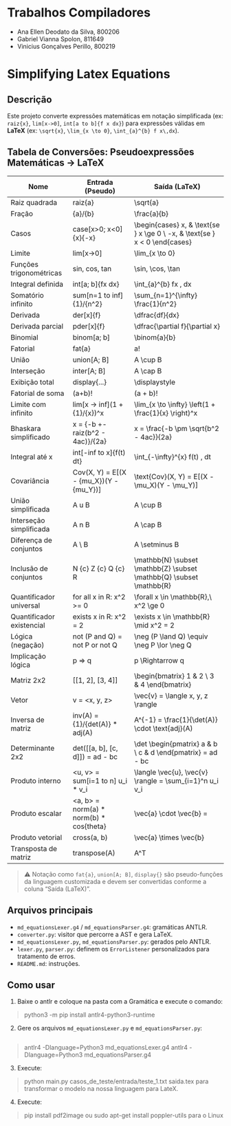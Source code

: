 # Trabalhos Compiladores

* Ana Ellen Deodato da Silva, 800206
* Gabriel Vianna Spolon, 811649
* Vinicius Gonçalves Perillo, 800219

# Simplifying Latex Equations

## Descrição

Este projeto converte expressões matemáticas em notação simplificada (ex: `raiz{x}`, `lim[x->0]`, `int[a to b]{f x dx}`) para expressões válidas em **LaTeX** (ex: `\sqrt{x}`, `\lim_{x \to 0}`, `\int_{a}^{b} f x\,dx`).

## Tabela de Conversões: Pseudoexpressões Matemáticas → LaTeX

| Nome                    | Entrada (Pseudo)                               | Saída (LaTeX)                                                                 |
|-------------------------|------------------------------------------------|--------------------------------------------------------------------------------|
| Raiz quadrada           | raiz{a}                                        | \sqrt{a}                                                                       |
| Fração                  | {a}/{b}                                        | \frac{a}{b}                                                                    |
| Casos                   | case[x>0; x<0]{x}{-x}                          | \begin{cases} x, & \text{se } x \ge 0 \\ -x, & \text{se } x < 0 \end{cases}   |
| Limite                  | lim[x->0]                                      | \lim_{x \to 0}                                                                 |
| Funções trigonométricas| sin, cos, tan                                  | \sin, \cos, \tan                                                               |
| Integral definida       | int[a; b]{fx dx}                               | \int_{a}^{b} fx \, dx                                                          |
| Somatório infinito      | sum[n=1 to inf]{1}/{n^2}                       | \sum_{n=1}^{\infty} \frac{1}{n^2}                                              |
| Derivada                | der[x]{f}                                      | \dfrac{df}{dx}                                                                 |
| Derivada parcial        | pder[x]{f}                                     | \dfrac{\partial f}{\partial x}                                                 |
| Binomial                | binom[a; b]                                    | \binom{a}{b}                                                                   |
| Fatorial                | fat{a}                                         | a!                                                                             |
| União                   | union[A; B]                                    | A \cup B                                                                       |
| Interseção              | inter[A; B]                                    | A \cap B                                                                       |
| Exibição total          | display{...}                                   | \displaystyle                                                                  |
| Fatorial de soma        | (a+b)!                                         | (a + b)!                                                                       |
| Limite com infinito     | lim[x -> inf](1 + {1}/{x})^x                   | \lim_{x \to \infty} \left(1 + \frac{1}{x} \right)^x                            |
| Bhaskara simplificado   | x = {-b +- raiz(b^2 - 4ac)}/{2a}               | x = \frac{-b \pm \sqrt{b^2 - 4ac}}{2a}                                         |
| Integral até x          | int[-inf to x]{f(t) dt}                        | \int_{-\infty}^{x} f(t) \, dt                                                  |
| Covariância             | Cov(X, Y) = E[(X - {mu_X})(Y - {mu_Y})]        | \text{Cov}(X, Y) = E[(X - \mu_X)(Y - \mu_Y)]                                   |
| União simplificada      | A u B                                          | A \cup B                                                                       |
| Interseção simplificada | A n B                                          | A \cap B                                                                       |
| Diferença de conjuntos  | A \ B                                          | A \setminus B                                                                  |
| Inclusão de conjuntos   | N {c} Z {c} Q {c} R                            | \mathbb{N} \subset \mathbb{Z} \subset \mathbb{Q} \subset \mathbb{R}           |
| Quantificador universal | for all x in R: x^2 >= 0                       | \forall x \in \mathbb{R},\ x^2 \ge 0                                           |
| Quantificador existencial| exists x in R: x^2 = 2                        | \exists x \in \mathbb{R} \mid x^2 = 2                                          |
| Lógica (negação)        | not (P and Q) = not P or not Q                | \neg (P \land Q) \equiv \neg P \lor \neg Q                                    |
| Implicação lógica       | p => q                                         | p \Rightarrow q                                                                |
| Matriz 2x2              | [[1, 2], [3, 4]]                               | \begin{bmatrix} 1 & 2 \\ 3 & 4 \end{bmatrix}                                   |
| Vetor                   | v = <x, y, z>                                  | \vec{v} = \langle x, y, z \rangle                                              |
| Inversa de matriz       | inv(A) = {1}/{det(A)} * adj(A)                 | A^{-1} = \frac{1}{\det(A)} \cdot \text{adj}(A)                                 |
| Determinante 2x2        | det([[a, b], [c, d]]) = ad - bc                | \det \begin{pmatrix} a & b \\ c & d \end{pmatrix} = ad - bc                   |
| Produto interno         | <u, v> = sum[i=1 to n] u_i * v_i               | \langle \vec{u}, \vec{v} \rangle = \sum_{i=1}^n u_i v_i                        |
| Produto escalar         | <a, b> = norm(a) * norm(b) * cos{theta}        | \vec{a} \cdot \vec{b} = |\vec{a}||\vec{b|\cos(\theta)                          |
| Produto vetorial        | cross(a, b)                                    | \vec{a} \times \vec{b}                                                         |
| Transposta de matriz    | transpose(A)                                   | A^T                                                                            |

> ⚠️ Notação como `fat{a}`, `union[A; B]`, `display{}` são pseudo-funções da linguagem customizada e devem ser convertidas conforme a coluna “Saída (LaTeX)”.


## Arquivos principais

- `md_equationsLexer.g4` / `md_equationsParser.g4`: gramáticas ANTLR.
- `converter.py`: visitor que percorre a AST e gera LaTeX.
- `md_equationsLexer.py`, `md_equationsParser.py`: gerados pelo ANTLR.
- `lexer.py`, `parser.py`: definem os `ErrorListener` personalizados para tratamento de erros.
- `README.md`: instruções.

## Como usar
1. Baixe o antlr e coloque na pasta com a Gramática e execute o comando:
>  python3 -m pip install antlr4-python3-runtime

2. Gere os arquivos `md_equationsLexer.py` e `md_equationsParser.py`:
   ```bash
> antlr4 -Dlanguage=Python3 md_equationsLexer.g4
> antlr4 -Dlanguage=Python3 md_equationsParser.g4

3. Execute: 
> python main.py casos_de_teste/entrada/teste_1.txt saida.tex
para transformar o modelo na nossa linguagem para LateX.

4. Execute: 
> pip install pdf2image
ou
> sudo apt-get install poppler-utils
para o Linux
